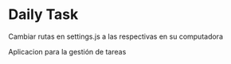 # Daily Task

Cambiar rutas en settings.js a las respectivas en su computadora

Aplicacion para la gestión de tareas
